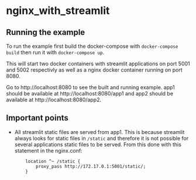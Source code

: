 # nginx_with_streamlit

## Running the example

To run the example first build the docker-compose with  ``docker-compose build`` then run it with ``docker-compose up``.

This will start two docker containers with streamlit applications on port 5001 and 5002 respectivly as well as a nginx docker container running on port 8080.

Go to http://localhost:8080 to see the built and running example. app1 should be available at http://localhost:8080/app1 and app2 should be available at http://localhost:8080/app2.

## Important points

- All streamlit static files are served from app1. This is because streamlit always looks for static files in `/static` and therefore it is not possible for several applications static files to be served. From this done with this statement in the nginx.conf:

    ```
        location ^~ /static {
            proxy_pass http://172.17.0.1:5001/static/;
        }
    ```
